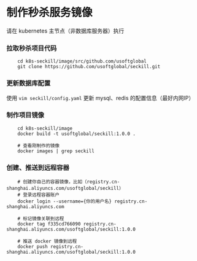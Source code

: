 # 制作秒杀服务镜像

请在 kubernetes 主节点（非数据库服务器）执行

### 拉取秒杀项目代码

```
    cd k8s-seckill/image/src/github.com/usoftglobal
    git clone https://github.com/usoftglobal/seckill.git
```

### 更新数据库配置

使用 `vim seckill/config.yaml` 更新 mysql、redis 的配置信息（最好内网IP）

### 制作项目镜像

```
    cd k8s-seckill/image
    docker build -t usoftglobal/seckill:1.0.0 .

    # 查看刚制作的镜像
    docker images | grep seckill
```

### 创建、推送到远程容器

```
    # 创建你自己的容器镜像，比如（registry.cn-shanghai.aliyuncs.com/usoftglobal/seckill）
    # 登录远程容器账户
    docker login --username={你的用户名} registry.cn-shanghai.aliyuncs.com

    # 标记镜像关联到远程
    docker tag f335cd766090 registry.cn-shanghai.aliyuncs.com/usoftglobal/seckill:1.0.0

    # 推送 docker 镜像到远程
    docker push registry.cn-shanghai.aliyuncs.com/usoftglobal/seckill:1.0.0
```